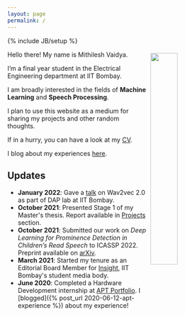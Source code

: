 ```yaml
---
layout: page
permalink: /
---
```

{% include JB/setup %}

<img style="float: right; width: 35%; padding: 5px;" src=" {{site.url}}/assets/img/profile.jpg ">

Hello there! My name is Mithilesh Vaidya.

I’m a final year student in the Electrical Engineering department at IIT Bombay.

I am broadly interested in the fields of **Machine Learning** and **Speech Processing**.

I plan to use this website as a medium for sharing my projects and other random thoughts.

If in a hurry, you can have a look at my [CV]({{site.url}}/cv).

I blog about my experiences [here]({{site.url}}/blog.html).

## Updates

<!-- <div style="height:250px;overflow:auto;"> -->
* **January 2022**: Gave a [talk]({{site.url}}/assets/pdf/dap_wav2vec.pdf) on Wav2vec 2.0 as part of DAP lab at IIT Bombay.
* **October 2021**: Presented Stage 1 of my Master's thesis. Report available in [Projects]({{site.url}}/projects.html) section. 
* **October 2021**: Submitted our work on *Deep Learning for Prominence Detection in Children’s Read Speech* to ICASSP 2022. Preprint available on [arXiv](https://arxiv.org/abs/2110.14273).
* **March 2021**: Started my tenure as an Editorial Board Member for [Insight](https://www.insightiitb.org),
  IIT Bombay's student media body.
* **June 2020**: Completed a Hardware Development internship at [APT Portfolio](http://aptportfolio.com). I [blogged]({% post_url 2020-06-12-apt-experience %}) about my experience!
<!-- </div> -->


